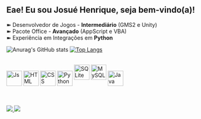 ## Eae! Eu sou Josué Henrique, seja bem-vindo(a)!

➽ Desenvolvedor de Jogos - **Intermediário** (GMS2 e Unity) <br>
➽ Pacote Office - **Avançado** (AppScript e VBA)<br>
➽ Experiência em Integrações em **Python**

![Anurag's GitHub stats](https://github-readme-stats.vercel.app/api?username=mauboru&show_icons=true&theme=transparent)
[![Top Langs](https://github-readme-stats.vercel.app/api/top-langs/?username=mauboru&showicons=true&theme=transparent)](https://github.com/anuraghazra/github-readme-stats)

<div style="display: inline_block"><br>
  <img align="center" alt="Js" height="40" width="40" src="https://github.com/Mauboru/icons/blob/main/javascript-logo-240.png?raw=true">
  <img align="center" alt="HTML" height="40" width="40" src="https://github.com/Mauboru/icons/blob/main/html5-logo-240%20(1).png?raw=true">
  <img align="center" alt="CSS" height="40" width="40" src="https://github.com/Mauboru/icons/blob/main/css3-logo-240.png?raw=true">
  <img align="center" alt="Python" height="40" width="40" src="https://github.com/Mauboru/icons/blob/main/python-logo-240.png?raw=true">
  <img aling="center" alt="SQLite" height="40" width="40" src="https://github.com/Mauboru/icons/blob/main/icon.png?raw=true">
  <img aling="center" alt="MySQL" height="40" width="40" src="https://github.com/Mauboru/icons/blob/main/mysql.png?raw=true">
  <img align="center" alt="Java" height="40" width="40" src="https://github.com/Mauboru/icons/blob/main/java-logo-240%20(1).png?raw=true">
</div>
<br><br><br>
<div>
  <a href = "mailto:josue21servico@gmail.com">
    <img src="https://img.shields.io/badge/-Gmail-%23333?style=for-the-badge&logo=gmail&logoColor=white" target="_blank">
  </a>
  <a href="https://www.linkedin.com/in/josué-henrique-8a56a9192/" target="_blank">
    <img src="https://img.shields.io/badge/-LinkedIn-%230077B5?style=for-the-badge&logo=linkedin&logoColor=white" target="_blank">
  </a> 
</div>
